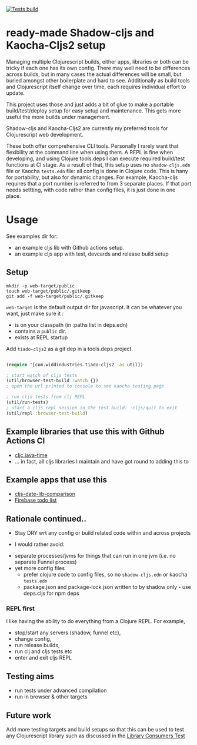[![Tests build](https://github.com/henryw374/tiado-cljs2/actions/workflows/tests.yaml/badge.svg)](https://github.com/henryw374/tiado-cljs2/actions/workflows/tests.yaml)

# ready-made Shadow-cljs and Kaocha-Cljs2 setup

Managing multiple Clojurescript builds, either apps, libraries or both can be tricky if each one has its own config. There may well need to be differences across builds, but in many
cases the actual differences will be small, but buried amongst other boilerplate and hard to see. Additionally
as build tools and Clojurescript itself change over time, each requires individual effort to update.

This project uses those and
just adds a bit of glue to make a portable build/test/deploy setup for easy setup and maintenance. This gets more useful the more builds under management.

Shadow-cljs and Kaocha-Cljs2 are currently my preferred tools for Clojurescript web development.

These both offer comprehensive CLI tools. Personally I rarely want that flexibility at the
command line when using them. A REPL is fine when developing, and using Clojure tools.deps I can execute required build/test functions at CI stage. As a result of that, this setup uses no `shadow-cljs.edn` file or Kaocha `tests.edn` file: all config is done in Clojure code. This is hany for portability, but also for dynamic changes. For example, Kaocha-cljs requires
that a port number is referred to from 3 separate places. If that port needs settting, with code rather than config files, it is just done in one place.

# Usage

See examples dir for:

* an example cljs lib with Github actions setup.
* an example cljs app with test, devcards and release build setup 

## Setup

```
mkdir -p web-target/public
touch web-target/public/.gitkeep
git add -f web-target/public/.gitkeep
```

`web-target` is the default output dir for javascript. It can be whatever you want, just make sure
it :

* is on your classpath (in :paths list in deps.edn)
* contains a `public` dir.
* exists at REPL startup

Add `tiado-cljs2` as a git dep in a tools.deps project. 

```clojure 

(require '[com.widdindustries.tiado-cljs2 :as util])

; start watch of cljs tests
(util/browser-test-build :watch {})
; open the url printed to console to see kaocha testing page

; run cljs tests from clj REPL
(util/run-tests)
; start a cljs repl session in the test build. :cljs/quit to exit
(util/repl :browser-test-build)

```

## Example libraries that use this with Github Actions CI

* [cljc.java-time](https://github.com/henryw374/cljc.java-time)
* ... in fact, all cljs libraries I maintain and have got round to adding this to

## Example apps that use this

* [cljs-date-lib-comparison](https://github.com/henryw374/cljs-date-lib-comparison)
* [Firebase todo list](https://github.com/henryw374/firebase-clojurescript-todo-list)

## Rationale continued..

* Stay DRY wrt any config or build related code within and across projects

* I would rather avoid: 

- separate processes/jvms for things that can run in one jvm (i.e. no separate Funnel process) 
- yet more config files 
   - prefer clojure code to config files, so no `shadow-cljs.edn` or kaocha `tests.edn`
   - package.json and package-lock.json written to by shadow only - use deps.cljs for npm deps 

### REPL first

I like having the ability to do everything from a Clojure REPL. For example, 

* stop/start any servers (shadow, funnel etc),
* change config, 
* run release builds, 
* run clj and cljs tests etc
* enter and exit cljs REPL

## Testing aims 

- run tests under advanced compilation
- run in browser & other targets

## Future work 

Add more testing targets and build setups so that this can be used to test any Clojurescript library
such as discussed in the [Library Consumers Test](https://github.com/henryw374/clojurescript-library-consumers-test)
